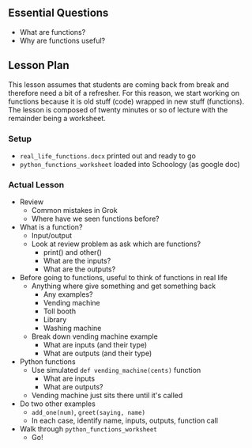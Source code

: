 ## Essential Questions

- What are functions?
- Why are functions useful?

## Lesson Plan

This lesson assumes that students are coming back from break and therefore need
a bit of a refresher. For this reason, we start working on functions because it
is old stuff (code) wrapped in new stuff (functions). The lesson is composed of
twenty minutes or so of lecture with the remainder being a worksheet.

### Setup

- `real_life_functions.docx` printed out and ready to go
- `python_functions_worksheet` loaded into Schoology (as google doc)

### Actual Lesson

- Review
    - Common mistakes in Grok
    - Where have we seen functions before?
- What is a function?
    - Input/output
    - Look at review problem as ask which are functions?
        - print() and other()
        - What are the inputs?
        - What are the outputs?
- Before going to functions, useful to think of functions in real life
    - Anything where give something and get something back
        - Any examples?
        - Vending machine
        - Toll booth
        - Library
        - Washing machine
    - Break down vending machine example
        - What are inputs (and their type)
        - What are outputs (and their type)
- Python functions
    - Use simulated `def vending_machine(cents)` function
        - What are inputs
        - What are outputs?
    - Vending machine just sits there until it's called
- Do two other examples
    - `add_one(num)`, `greet(saying, name)`
    - In each case, identify name, inputs, outputs, function call
- Walk through `python_functions_worksheet`
    - Go!
